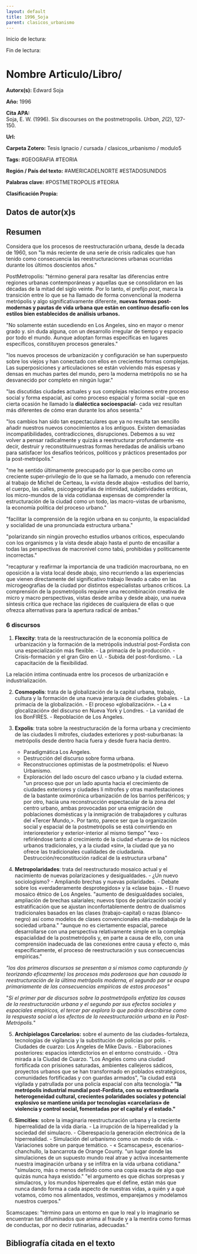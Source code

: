 ```yaml
---
layout: default
title: 1996_Soja
parent: clasicos_urbanismo
---
```


Inicio de lectura:

Fin de lectura:

# Nombre Articulo/Libro/

**Autorx(s):** Edward Soja

**Año:** 1996

**Cita APA:**  
Soja, E. W. (1996). Six discourses on the postmetropolis. *Urban*, *2*(2), 127-150.

**Url:**

**Carpeta Zotero:** Tesis Ignacio / cursada / clasicos_urbanismo / modulo5

**Tags:** #GEOGRAFIA #TEORIA 

**Región / País del texto:** #AMERICADELNORTE #ESTADOSUNIDOS 

**Palabras clave:** #POSTMETROPOLIS #TEORIA 

**Clasificación Propia:**

## Datos de autor(x)s

## Resumen 

Considera que los procesos de reestructuración urbana, desde la decada de 1960, son "la más reciente de una serie de crisis radicales que han tenido como consecuencia las reestructuraciones urbanas ocurridas durante los últimos doscientos años."

PostMetropolis: "término general para resaltar las diferencias entre regiones urbanas contemporáneas y aquellas que se consolidaron en las décadas de la mitad del siglo veinte. Por lo tanto, el prefijo _post_, marca la transición entre lo que se ha llamado de forma convencional la moderna metrópolis y algo significativamente diferente, **nuevas formas post-modernas y pautas de vida urbana que están en continuo desafío con los estilos bien establecidos de análisis urbanos.**

"No solamente están sucediendo en Los Angeles, sino en mayor o menor grado y. sin duda alguna, con un desarrollo irregular de tiempo y espacio por todo el mundo. Aunque adoptan formas específicas en lugares específicos, constituyen procesos generales."

"los nuevos procesos de urbanización y configuración se han superpuesto sobre los viejos y han conectado con ellos en crecientes formas complejas. Las superposiciones y articulaciones se están volviendo más espesas y densas en muchas partes del mundo, pero la moderna metrópolis no se ha desvanecido por completo en ningún lugar."

"las discutidas ciudades actuales y sus complejas relaciones entre proceso social y forma espacial, así como proceso espacial y forma social -que en cierta ocasión he llamado la **dialéctica socioespacial**- cada vez resultan más diferentes de cómo eran durante los años sesenta."

"los cambios han sido tan espectaculares que ya no resulta tan sencillo añadir nuestros nuevos conocimientos a los antiguos. Existen demasiadas incompatibilidades, contradicciones, disrupciones. Debemos a su vez volver a pensar radicalmente y quizás a reestructurar profundamente -es decir, destruir y reconstituirnuestras formas heredadas de análisis urbano para satisfacer los desafíos teóricos, políticos y prácticos presentados por la post-metrópolis."

"me he sentido últimamente preocupado por lo que percibo como un creciente super-privilegio de lo que se ha llamado, a menudo con referencia al trabajo de Michel de Certeau, la «vista desde abajo» -estudios del barrio, el cuerpo, las calles, psicogeografias de intimidad, subjetividades eróticas, los micro-mundos de la vida cotidianaa expensas de comprender la estructuración de la ciudad como un todo, las macro-vistas de urbanismo, la economía política del proceso urbano."

"facilitar la comprensión de la región urbana en su conjunto, la espacialidad y socialidad de una pronunciada estructura urbana."

"polarizando sin ningún provecho estudios urbanos críticos, especulando con los organismos y la vista desde abajo hasta el punto de encasillar a todas las perspectivas de macronivel como tabú, prohibidas y políticamente incorrectas."

"recapturar y reafirmar la importancia de una tradición macrourbana, no en oposición a la vista local desde abajo, sino recurriendo a las experiencias que vienen directamente del significativo trabajo llevado a cabo en las microgeografías de la ciudad por distintos especialistas urbanos críticos. La comprensión de la posmetrópolis requiere una recombinación creativa de micro y macro perspectivas, vistas desde arriba y desde abajo, una nueva síntesis crítica que rechace las rigideces de cualquiera de ellas o que ofrezca alternativas para la apertura radical de ambas."

### 6 discursos

1. **Flexcity**: trata de la reestructuración de la economía política de urbanización y la formación de la metrópolis industrial post-Fordista con una especialización más flexible. 
		- La primacía de la producción.
		- Crisis-formación y el gran Giro en U. 
		- Subida del post-fordismo. 
		- La capacitación de la flexibilidad.

La relación íntima continuada entre los procesos de urbanización e industrialización.

2. **Cosmopolis**: trata de la globalización de la capital urbana, trabajo, cultura y la formación de una nueva jerarquía de ciudades globales. 
		- La primacía de la globalización.
		- El proceso «globalización».
		- La « glocalización» del discurso en Nueva York y Londres.
		- La vanidad de los BonFIRES.
		- Repoblación de Los Angeles.

3. **Expolis**: trata sobre la reestructuración de la forma urbana y crecimiento de las ciudades li mítrofes, ciudades exteriores y post-suburbanas: la metrópolis desde dentro hacia fuera y desde fuera hacia dentro. 
	 - Paradigmática Los Angeles. 
	 - Destrucción del discurso sobre forma urbana. 
	 - Reconstrucciones optimistas de la postmetrópolis: el Nuevo Urbanismo. 
	 - Exploración del lado oscuro del casco urbano y la ciudad externa.
	"un proceso que por un lado apunta hacia el crecimiento de ciudades exteriores y ciudades li mítrofes y otras manifestaciones de la bastante oximorónica urbanización de los barrios periféricos; y por otro, hacia una reconstrucción espectacular de la zona del centro urbano, ambas provocadas por una emigración de poblaciones domésticas y la inmigración de trabajadores y culturas del «Tercer Mundo,>. Por tanto, parece ser que la organización social y espacial de la postmetrópolis se está convirtiendo en interiorexterior y exterior-interior al mismo tiempo"
	"exo - refiriéndose tanto al crecimiento de la ciudad «fuera» de los núcleos urbanos tradicionales, y a la ciudad «sin», la ciudad que ya no ofrece las tradicionales cualidades de ciudadanía. Destrucción/reconstitución radical de la estructura urbana"

4. **Metropolaridades**: trata del reestructurado mosaico actual y el nacimiento de nuevas polarizaciones y desigualdades.
		- ¿Un nuevo sociologismo?
		- Ampliando brechas y nuevas polaridades. 
		- Debate sobre los «verdaderamente desprotegidos» y la «clase baja».
		- El nuevo mosaico étnico de Los Angeles.
	"aumento de desigualdades sociales, ampliación de brechas salariales; nuevos tipos de polarización social y estratificación que se ajustan inconfortablemente dentro de dualismos tradicionales basados en las clases (trabajo-capital) o razas (blanco-negro) así como modelos de clases convencionales alta-mediabaja de la sociedad urbana."
	"aunque no es ciertamente espacial, parece desarrollarse con una perspectiva relativamente simple en la compleja espacialidad de la postmetrópolis y, en parte a causa de ello, con una comprensión inadecuada de las conexiones entre causa y efecto o, más específicamente, el proceso de reestructuración y sus consecuencias empíricas."

_"los dos primeros discursos se presentan a sí mismos como capturando (y teorizando eficazmente) los procesos más poderosos que han causado la reestructuración de la última metrópolis moderna, el segundo par se ocupa primariamente de las consecuencias empíricas de estos procesos"_

"_Si el primer par de discursos sobre la postmetrópolis enfatiza las causas de la reestructuración urbana y el segundo par sus efectos sociales y espaciales empíricos, el tercer par explora lo que podría describirse como la respuesta social a los efectos de la reeestructuración urbana en la Post-Metrópolis._"

5. **Archipielagos Carcelarios:** sobre el aumento de las ciudades-fortaleza, tecnologías de vigilancia y la substitución de policías por polis. 
		- Ciudades de cuarzo: Los Angeles de Mike Davis. 
		- Elaboraciones posteriores: espacios interdictorios en el entorno construido. 
		- Otra mirada a la Ciudad de Cuarzo.
	"Los Angeles como una ciudad fortificada con prisiones saturadas, ambientes callejeros sádicos, proyectos urbanos que se han transformado en poblados estratégicos, comunidades fortificadas y con guardas armados", "la ciudad está vigilada y patrullada por una policía espacial con alta tecnología."
	**"la metrópolis industrial mundial post-Fordista, con su extraordinaria heterogeneidad cultural, crecientes polaridades sociales y potencial explosivo se mantiene unida por tecnologías «carcelarias» de violencia y control social, fomentadas por el capital y el estado."**

6. **Simcities**: sobre la imaginaria reestructuración urbana y la creciente hiperrealidad de la vida diaria. 
		- La irrupción de la hiperrealidad y la sociedad del simulacro.
		- Ciberespacio:la generación electrónica de la hiperrealidad.
		- Simulación del urbanismo como un modo de vida. 
		- Variaciones sobre un parque temático. 
		- « Scamscapes», escenarios-chanchullo, la bancarrota de Orange County.
	"un lugar donde las simulaciones de un supuesto mundo real atrae y activa incesantemente nuestra imaginación urbana y se infiltra en la vida urbana cotidiana."
	"simulacro, más o menos definido como una copia exacta de algo que quizás nunca haya existido."
	"el argumento es que dichas sorpresas y simulacros, y los mundos hiperreales que el define, están más que nunca dando forma a cada aspecto de nuestras vidas, a quién y a qué votamos, cómo nos alimentados, vestimos, emparejamos y modelamos nuestros cuerpos."
	

Scamscapes: "término para un entorno en que lo real y lo imaginario se encuentran tan difuminados que anima al fraude y a la mentira como formas de conductas, por no decir rutinarias, adecuadas."
## Bibliografía citada en el texto

